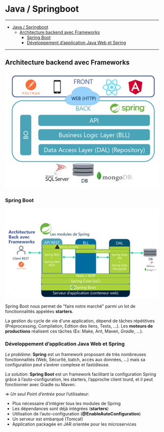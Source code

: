# Java / Springboot

---

- [Java / Springboot](#java--springboot)
  - [Architecture backend avec Frameworks](#architecture-backend-avec-frameworks)
    - [Spring Boot](#spring-boot)
    - [Développement d’application Java Web et Spring](#développement-dapplication-java-web-et-spring)

---

## Architecture backend avec Frameworks

![Architecture](/img/java_architecture.PNG)

### Spring Boot

![Architecture](/img/java_architecture2.PNG)

Spring Boot nous permet de "faire notre marché" parmi un lot de fonctionnalités appelées **starters**.

La gestion du cycle de vie d'une application, dépend de tâches répétitives (Préprocessing, Compilation, Edition des liens, Tests, ...). Les **moteurs de productions** réalisent ces tâches (Ex: Make, Ant, Maven, *Gradle*, …).

### Développement d’application Java Web et Spring

*Le problème*: **Spring** est un framework proposant de très nombreuses fonctionnalités (Web, Sécurité, batch, accès aux données, ...) mais sa configuration peut s’avérer complexe et fastidieuse.

*La solution*: **Spring Boot** est un framework facilitant la configuration Spring grâce à l’auto-configuration, les starters, l’approche client lourd, et il peut fonctionner avec Gradle ou Maven.

=> *Un seul Point d’entrée* pour l’utilisateur:

- Plus nécessaire d’intégrer tous les modules de Spring
- Les dépendances sont déjà intégrées (**starters**)
- Utilisation de l’auto-configuration (**@EnableAutoConfiguration**)
- Un serveur est embarqué (Tomcat)
- Application packagée en JAR orientée pour les microservices

